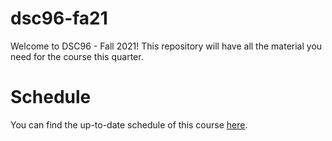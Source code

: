 # dsc96-fa21
Welcome to DSC96 - Fall 2021! This repository will have all the  material you need for the course this quarter. 

# Schedule
You can find the up-to-date schedule of this course [here](TBD).

